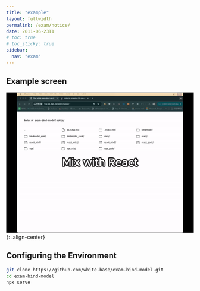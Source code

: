 ```yaml
---
title: "example"
layout: fullwidth
permalink: /exam/notice/
date: 2011-06-23T1
# toc: true
# toc_sticky: true
sidebar:
  nav: "exam"
---
```


## Example screen

![image-left](/assets/images/notice-800.gif){: .align-center} 

## Configuring the Environment

```sh
git clone https://github.com/white-base/exam-bind-model.git
cd exam-bind-model
npx serve
```


